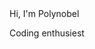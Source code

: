 <HTML>
  <body>
    <H>
      Hi, I'm Polynobel
    </H>
    <p>
      Coding enthusiest
    </p>
  </body>
</HTML>
